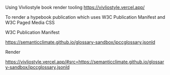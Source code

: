 Using Vivliostyle book render tooling https://vivliostyle.vercel.app/

To render a hypebook publication which uses W3C Publication Manifest and W3C Paged Media CSS

W3C Publication Manifest

https://semanticclimate.github.io/glossary-sandbox/ipccglossary.jsonld

Render

https://vivliostyle.vercel.app/#src=https://semanticclimate.github.io/glossary-sandbox/ipccglossary.jsonld




